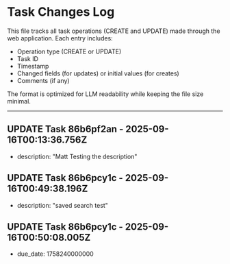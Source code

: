 # Task Changes Log

This file tracks all task operations (CREATE and UPDATE) made through the web application. Each entry includes:
- Operation type (CREATE or UPDATE)
- Task ID
- Timestamp
- Changed fields (for updates) or initial values (for creates)
- Comments (if any)

The format is optimized for LLM readability while keeping the file size minimal.

---

## UPDATE Task 86b6pf2an - 2025-09-16T00:13:36.756Z
  - description: "Matt Testing the description"

## UPDATE Task 86b6pcy1c - 2025-09-16T00:49:38.196Z
  - description: "saved search test"

## UPDATE Task 86b6pcy1c - 2025-09-16T00:50:08.005Z
  - due_date: 1758240000000
